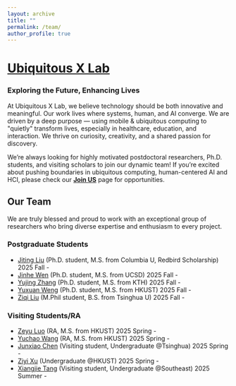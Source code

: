 ```yaml
---
layout: archive
title: ""
permalink: /team/
author_profile: true
---
```


# [Ubiquitous X Lab]()
### Exploring the Future, Enhancing Lives

At Ubiquitous X Lab, we believe technology should be both innovative and meaningful. Our  work lives where systems, human, and AI converge. We are driven by a deep purpose — using mobile & ubiquitous computing to "quietly" transform lives, especially in healthcare, education, and interaction. We thrive on curiosity, creativity, and a shared passion for discovery.

We’re always looking for ​highly motivated postdoctoral researchers, Ph.D. students, and visiting scholars to join our dynamic team! If you’re excited about pushing boundaries in ubiquitous computing, human-centered AI and HCI,  please check our **[Join US](https://qijiashao.github.io/student/)** page for opportunities. 

## Our Team
We are truly blessed and proud to work with an exceptional group of researchers who bring diverse expertise and enthusiasm to every project.

### Postgraduate Students
* [Jiting Liu](https://jitingliu.github.io/) (Ph.D. student, M.S. from Columbia U, Redbird Scholarship) 2025 Fall -
* [Jinhe Wen](https://jinhewen.owlstown.net/) (Ph.D. student, M.S. from UCSD) 2025 Fall -
* [Yujing Zhang]() (Ph.D. student, M.S. from KTH) 2025 Fall -
* [Yuxuan Weng]() (Ph.D. student, M.S. from HKUST) 2025 Fall - 
* [Ziqi Liu](https://ziqidennisliu.github.io/) (M.Phil student, B.S. from Tsinghua U) 2025 Fall - 

### Visiting Students/RA
* [Zeyu Luo]() (RA, M.S. from HKUST) 2025 Spring - 
* [Yuchao Wang]() (RA, M.S. from HKUST) 2025 Spring - 
* [Junxiao Chen]() (Visiting student, Undergraduate @Tsinghua) 2025 Spring - 
* [Ziyi Xu]() (Undergraduate @HKUST) 2025 Spring - 
* [Xiangjie Tang]() (Visiting student, Undergraduate @Southeast) 2025 Summer - 
